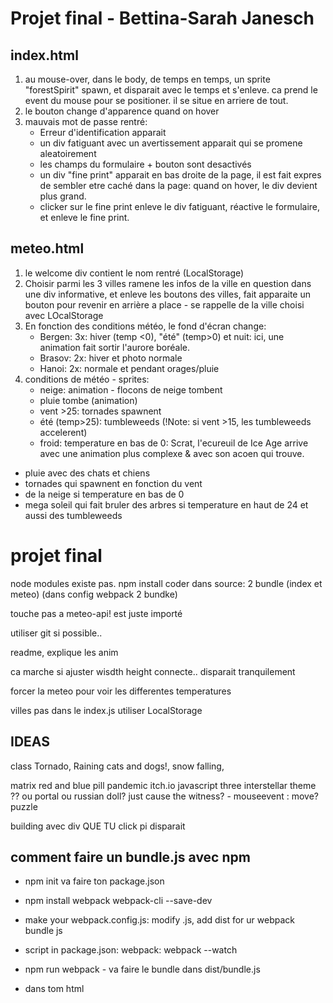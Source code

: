 # Projet final - Bettina-Sarah Janesch

## index.html

1. au mouse-over, dans le body, de temps en temps, un sprite "forestSpirit" spawn, et disparait avec le temps et s'enleve. ca prend le event du mouse pour se positioner. il se situe en arriere de tout.
2. le bouton change d'apparence quand on hover
3. mauvais mot de passe rentré:
   * Erreur d'identification apparait
   * un div fatiguant avec un avertissement apparait qui se promene aleatoirement
   * les champs du formulaire + bouton sont desactivés
   * un div "fine print" apparait en bas droite de la page, il est fait expres de sembler etre caché dans la page: quand on hover, le div devient plus grand.
   * clicker sur le fine print enleve le div fatiguant, réactive le formulaire, et enleve le fine print.

## meteo.html
1. le welcome div contient le nom rentré (LocalStorage)
2. Choisir parmi les 3 villes ramene les infos de la ville en question dans une div informative, et enleve les boutons des villes, fait apparaite un bouton pour revenir en arrière a place - se rappelle de la ville choisi avec LOcalStorage
3. En fonction des conditions météo, le fond d'écran change:
   * Bergen: 3x: hiver (temp <0), "été" (temp>0) et nuit: ici, une animation fait sortir l'aurore boréale.
   * Brasov: 2x: hiver et photo normale
   * Hanoi: 2x: normale et pendant orages/pluie
4. conditions de météo - sprites:
   * neige: animation - flocons de neige tombent
   * pluie tombe (animation)
   * vent >25: tornades spawnent
   * été (temp>25): tumbleweeds (!Note: si vent >15, les tumbleweeds accelerent)
   * froid: temperature en bas de 0: Scrat, l'ecureuil de Ice Age arrive avec une animation plus complexe & avec son acoen qui trouve.
* pluie avec des chats et chiens
* tornades qui spawnent en fonction du vent
* de la neige si temperature en bas de 0
* mega soleil qui fait bruler des arbres si temperature en haut de 24 et aussi des tumbleweeds















# projet final

node modules existe pas. npm install
coder dans source: 2 bundle (index et meteo) (dans config webpack 2 bundke)

touche pas a meteo-api! est juste importé

utiliser git si possible..

readme, explique les anim

ca marche si ajuster wisdth height
connecte.. disparait tranquilement

forcer la meteo pour voir les differentes temperatures

villes pas dans le index.js
utiliser LocalStorage

## IDEAS

class Tornado, Raining cats and dogs!, snow falling,

matrix red and blue pill
pandemic
itch.io
javascript three
interstellar theme ??
ou portal ou 
russian doll?
just cause
the witness? - mouseevent : move? puzzle

building avec div QUE TU click pi disparait

## comment faire un bundle.js avec npm

* npm init va faire ton package.json

* npm install webpack webpack-cli --save-dev

* make your webpack.config.js: modify .js, add dist for ur webpack bundle js

* script in package.json: webpack: webpack --watch

* npm run webpack - va faire le bundle dans dist/bundle.js

* <script src="./dist/bundle.js"></script> dans tom html

